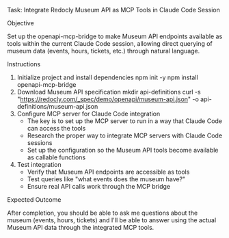Task: Integrate Redocly Museum API as MCP Tools in Claude Code Session

Objective

Set up the openapi-mcp-bridge to make Museum API endpoints available as tools within the current Claude Code session, allowing direct querying of museum data (events, hours, tickets, etc.) through
natural language.

Instructions

1. Initialize project and install dependencies
   npm init -y
   npm install openapi-mcp-bridge
2. Download Museum API specification
   mkdir api-definitions
   curl -s "https://redocly.com/_spec/demo/openapi/museum-api.json" -o api-definitions/museum-api.json
3. Configure MCP server for Claude Code integration
   - The key is to set up the MCP server to run in a way that Claude Code can access the tools
   - Research the proper way to integrate MCP servers with Claude Code sessions
   - Set up the configuration so the Museum API tools become available as callable functions
4. Test integration
   - Verify that Museum API endpoints are accessible as tools
   - Test queries like "what events does the museum have?"
   - Ensure real API calls work through the MCP bridge

Expected Outcome

After completion, you should be able to ask me questions about the museum (events, hours, tickets) and I'll be able to answer using the actual Museum API data through the integrated MCP tools.
